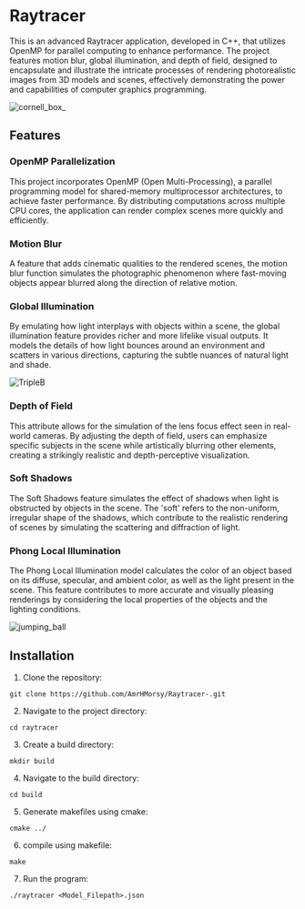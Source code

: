# Raytracer

This is an advanced Raytracer application, developed in C++, that utilizes OpenMP for parallel computing to enhance performance. The project features motion blur, global illumination, and depth of field, designed to encapsulate and illustrate the intricate processes of rendering photorealistic images from 3D models and scenes, effectively demonstrating the power and capabilities of computer graphics programming.

![cornell_box_](https://github.com/AmrHMorsy/Raytracer-/assets/56271967/0ff224f0-9637-4f56-9a25-273a2a581e37)

## Features

### OpenMP Parallelization

This project incorporates OpenMP (Open Multi-Processing), a parallel programming model for shared-memory multiprocessor architectures, to achieve faster performance. By distributing computations across multiple CPU cores, the application can render complex scenes more quickly and efficiently.

### Motion Blur

A feature that adds cinematic qualities to the rendered scenes, the motion blur function simulates the photographic phenomenon where fast-moving objects appear blurred along the direction of relative motion.

### Global Illumination 

By emulating how light interplays with objects within a scene, the global illumination feature provides richer and more lifelike visual outputs. It models the details of how light bounces around an environment and scatters in various directions, capturing the subtle nuances of natural light and shade.

![TripleB](https://github.com/AmrHMorsy/Raytracer-/assets/56271967/7a8be9a4-eb5d-49a2-8570-50b5362e4ebb)

### Depth of Field

This attribute allows for the simulation of the lens focus effect seen in real-world cameras. By adjusting the depth of field, users can emphasize specific subjects in the scene while artistically blurring other elements, creating a strikingly realistic and depth-perceptive visualization.

### Soft Shadows 

The Soft Shadows feature simulates the effect of shadows when light is obstructed by objects in the scene. The 'soft' refers to the non-uniform, irregular shape of the shadows, which contribute to the realistic rendering of scenes by simulating the scattering and diffraction of light.


### Phong Local Illumination

The Phong Local Illumination model calculates the color of an object based on its diffuse, specular, and ambient color, as well as the light present in the scene. This feature contributes to more accurate and visually pleasing renderings by considering the local properties of the objects and the lighting conditions.

![jumping_ball](https://github.com/AmrHMorsy/Raytracer-/assets/56271967/548bd100-d515-401c-880d-fe52c0427db0)

## Installation

1. Clone the repository:
```
git clone https://github.com/AmrHMorsy/Raytracer-.git
```
2. Navigate to the project directory: 
```
cd raytracer
```
3. Create a build directory: 
```
mkdir build
```
4. Navigate to the build directory: 
```
cd build
```
5. Generate makefiles using cmake: 
```
cmake ../
```
6. compile using makefile: 
```
make
```
7. Run the program: 
```
./raytracer <Model_Filepath>.json
```
  
